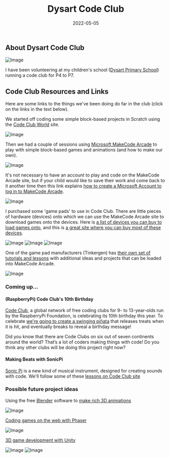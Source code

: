 ﻿---
title: Dysart Code Club
disqus: ''
hero: Dysart Code Club Links and Info
description: Resources for participants at Dysart Code Club
authors:
    - Rohan Cragg
date: 2022-05-05
page_path: learning/
og_image: media/dysps.jpg
og_image_type: image/jpg
---

## About Dysart Code Club

![Image](media/dysps.jpg)

I have been volunteering at my children's school ([Dysart Primary School](https://www.fife.gov.uk/facilities/primary-school/dysart-primary-school)) running a code club for P4 to P7.

## Code Club Resources and Links

Here are some links to the things we've been doing do far in the club (click on the links in the text below).

We started off coding some simple block-based projects in Scratch using the [Code Club World](https://codeclubworld.org/) site.

![Image](media/codeclubworld.png)

Then we had a couple of sessions using [Microsoft MakeCode Arcade](https://arcade.makecode.com/) to play with simple block-based games and animations (and how to make our own).

![Image](media/makecode-arcade.png)

It's not necessary to have an account to play and code on the MakeCode Arcade site, but if your child would like to save their work and come back to it another time then this link explains [how to create a Microsoft Account to log in to MakeCode Arcade](https://arcade.makecode.com/identity/sign-in).

![Image](media/ms-account.png)

I purchased some 'game pads' to use in Code Club. There are little pieces of hardware (devices) onto which we can use the MakeCode Arcade site to download games onto the devices. Here is [a list of devices you can buy to load games onto](https://arcade.makecode.com/hardware), and this is [a great site where you can buy most of these devices](https://www.mouser.co.uk/ProjectManager/ProjectDetail.aspx?State=EDIT&ProjectGUID=b8fe70a4-b7be-4fd5-ab6e-f53993576d97).

![Image](media/brainpad.png) ![Image](media/pygamer.png) ![Image](media/meowbit.png)

One of the game pad manufacturers (Tinkergen) has [their own set of tutorials and lessons](https://make2learn.tinkergen.com/course/?sku=604182001) with additional ideas and projects that can be loaded into MakeCode Arcade.

![Image](media/tinkergen-courses.png)

### Coming up...

#### (RaspberryPi) Code Club's 10th Birthday

[​Code Club](https://projects.raspberrypi.org/en/codeclub), a global network of free coding clubs
for 9- to 13-year-olds run by the RaspberryPi Foundation, is celebrating its 10th birthday this year. To celebrate [we're going to create a swinging piñata](https://projects.raspberrypi.org/en/projects/party-pinata/0) that releases treats when it is hit, and eventually breaks to reveal a birthday message!

Did you know that there are Code Clubs on six out of seven continents around the world? That’s a lot of coders making things with code! Do you think any other clubs will be doing this project right now?

#### Making Beats with SonicPi

[Sonic Pi](https://sonic-pi.net/) is a new kind of musical instrument, designed for creating sounds with code. We'll follow some of these [lessons on Code Club site](https://projects.raspberrypi.org/en/codeclub/sonic-pi)

### Possible future project ideas

Using the free [Blender](https://www.blender.org/) software to [make rich 3D animations](https://projects.raspberrypi.org/en/projects/blender-animate-snow-scene)

![Image](media/blender.png)

[Coding games on the web with Phaser](https://phaser.io/learn)

![Image](media/phaser.png)

[3D game development with Unity](https://learn.unity.com/course/getting-started-with-unity?signup=true)

![Image](media/unity_engine.jpg)
![Image](media/unity-lego.png)